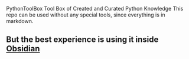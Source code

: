 
PythonToolBox
Tool Box of Created and Curated Python Knowledge
This repo can be used without any special tools, since everything is in markdown.

But the best experience is using it inside [Obsidian](https://obsidian.md/)
-----------
